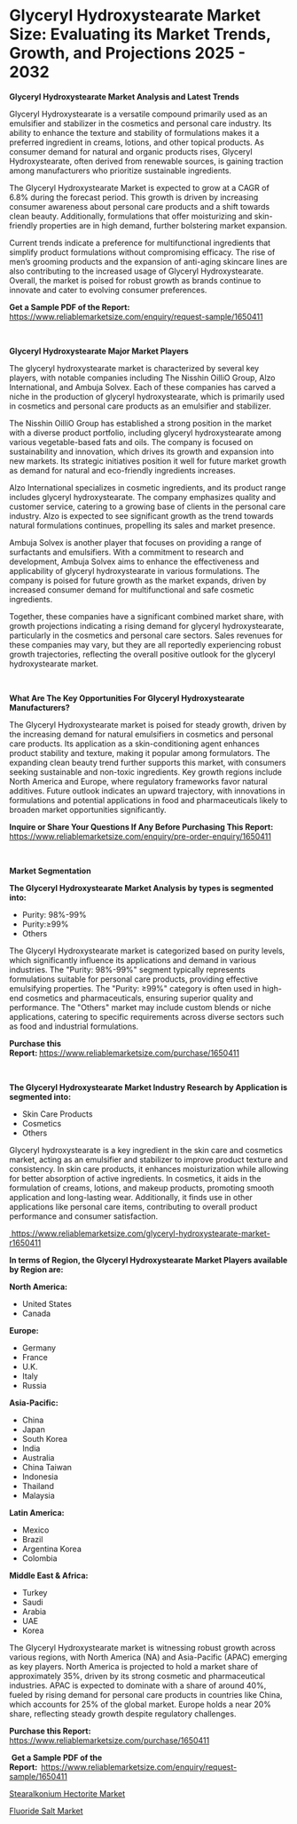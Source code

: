 <p><h1>Glyceryl Hydroxystearate Market Size: Evaluating its Market Trends, Growth, and Projections 2025 - 2032</h1></p><p><strong>Glyceryl Hydroxystearate Market Analysis and Latest Trends</strong></p>
<p><p>Glyceryl Hydroxystearate is a versatile compound primarily used as an emulsifier and stabilizer in the cosmetics and personal care industry. Its ability to enhance the texture and stability of formulations makes it a preferred ingredient in creams, lotions, and other topical products. As consumer demand for natural and organic products rises, Glyceryl Hydroxystearate, often derived from renewable sources, is gaining traction among manufacturers who prioritize sustainable ingredients.</p><p>The Glyceryl Hydroxystearate Market is expected to grow at a CAGR of 6.8% during the forecast period. This growth is driven by increasing consumer awareness about personal care products and a shift towards clean beauty. Additionally, formulations that offer moisturizing and skin-friendly properties are in high demand, further bolstering market expansion.</p><p>Current trends indicate a preference for multifunctional ingredients that simplify product formulations without compromising efficacy. The rise of men’s grooming products and the expansion of anti-aging skincare lines are also contributing to the increased usage of Glyceryl Hydroxystearate. Overall, the market is poised for robust growth as brands continue to innovate and cater to evolving consumer preferences.</p></p>
<p><strong>Get a Sample PDF of the Report:&nbsp;</strong> <a href="https://www.reliablemarketsize.com/enquiry/request-sample/1650411?utm_campaign=1901&utm_medium=2&utm_source=Github&utm_content=ia&utm_term=31032025&utm_id=glyceryl-hydroxystearate">https://www.reliablemarketsize.com/enquiry/request-sample/1650411</a></p>
<p>&nbsp;</p>
<p><strong>Glyceryl Hydroxystearate Major Market Players</strong></p>
<p><p>The glyceryl hydroxystearate market is characterized by several key players, with notable companies including The Nisshin OilliO Group, Alzo International, and Ambuja Solvex. Each of these companies has carved a niche in the production of glyceryl hydroxystearate, which is primarily used in cosmetics and personal care products as an emulsifier and stabilizer.</p><p>The Nisshin OilliO Group has established a strong position in the market with a diverse product portfolio, including glyceryl hydroxystearate among various vegetable-based fats and oils. The company is focused on sustainability and innovation, which drives its growth and expansion into new markets. Its strategic initiatives position it well for future market growth as demand for natural and eco-friendly ingredients increases.</p><p>Alzo International specializes in cosmetic ingredients, and its product range includes glyceryl hydroxystearate. The company emphasizes quality and customer service, catering to a growing base of clients in the personal care industry. Alzo is expected to see significant growth as the trend towards natural formulations continues, propelling its sales and market presence.</p><p>Ambuja Solvex is another player that focuses on providing a range of surfactants and emulsifiers. With a commitment to research and development, Ambuja Solvex aims to enhance the effectiveness and applicability of glyceryl hydroxystearate in various formulations. The company is poised for future growth as the market expands, driven by increased consumer demand for multifunctional and safe cosmetic ingredients.</p><p>Together, these companies have a significant combined market share, with growth projections indicating a rising demand for glyceryl hydroxystearate, particularly in the cosmetics and personal care sectors. Sales revenues for these companies may vary, but they are all reportedly experiencing robust growth trajectories, reflecting the overall positive outlook for the glyceryl hydroxystearate market.</p></p>
<p>&nbsp;</p>
<p><strong>What Are The Key Opportunities For Glyceryl Hydroxystearate Manufacturers?</strong></p>
<p><p>The Glyceryl Hydroxystearate market is poised for steady growth, driven by the increasing demand for natural emulsifiers in cosmetics and personal care products. Its application as a skin-conditioning agent enhances product stability and texture, making it popular among formulators. The expanding clean beauty trend further supports this market, with consumers seeking sustainable and non-toxic ingredients. Key growth regions include North America and Europe, where regulatory frameworks favor natural additives. Future outlook indicates an upward trajectory, with innovations in formulations and potential applications in food and pharmaceuticals likely to broaden market opportunities significantly.</p></p>
<p><strong>Inquire or Share Your Questions If Any Before Purchasing This Report:</strong> <a href="https://www.reliablemarketsize.com/enquiry/pre-order-enquiry/1650411?utm_campaign=1901&utm_medium=2&utm_source=Github&utm_content=ia&utm_term=31032025&utm_id=glyceryl-hydroxystearate">https://www.reliablemarketsize.com/enquiry/pre-order-enquiry/1650411</a></p>
<p>&nbsp;</p>
<p><strong>Market Segmentation</strong></p>
<p><strong>The Glyceryl Hydroxystearate Market Analysis by types is segmented into:</strong></p>
<p><ul><li>Purity: 98%-99%</li><li>Purity:≥99%</li><li>Others</li></ul></p>
<p><p>The Glyceryl Hydroxystearate market is categorized based on purity levels, which significantly influence its applications and demand in various industries. The "Purity: 98%-99%" segment typically represents formulations suitable for personal care products, providing effective emulsifying properties. The "Purity: ≥99%" category is often used in high-end cosmetics and pharmaceuticals, ensuring superior quality and performance. The "Others" market may include custom blends or niche applications, catering to specific requirements across diverse sectors such as food and industrial formulations.</p></p>
<p><strong>Purchase this Report:&nbsp;</strong><a href="https://www.reliablemarketsize.com/purchase/1650411?utm_campaign=1901&utm_medium=2&utm_source=Github&utm_content=ia&utm_term=31032025&utm_id=glyceryl-hydroxystearate">https://www.reliablemarketsize.com/purchase/1650411</a></p>
<p>&nbsp;</p>
<p><strong>The Glyceryl Hydroxystearate Market Industry Research by Application is segmented into:</strong></p>
<p><ul><li>Skin Care Products</li><li>Cosmetics</li><li>Others</li></ul></p>
<p><p>Glyceryl hydroxystearate is a key ingredient in the skin care and cosmetics market, acting as an emulsifier and stabilizer to improve product texture and consistency. In skin care products, it enhances moisturization while allowing for better absorption of active ingredients. In cosmetics, it aids in the formulation of creams, lotions, and makeup products, promoting smooth application and long-lasting wear. Additionally, it finds use in other applications like personal care items, contributing to overall product performance and consumer satisfaction.</p></p>
<p><a href="https://www.reliablemarketsize.com/glyceryl-hydroxystearate-market-r1650411?utm_campaign=1901&utm_medium=2&utm_source=Github&utm_content=ia&utm_term=31032025&utm_id=glyceryl-hydroxystearate">&nbsp;https://www.reliablemarketsize.com/glyceryl-hydroxystearate-market-r1650411</a></p>
<p><strong>In terms of Region, the Glyceryl Hydroxystearate Market Players available by Region are:</strong></p>
<p>
    <p> <strong> North America: </strong>
        <ul>
            <li>United States</li>
            <li>Canada</li>
        </ul>
        </p> 
    <p> <strong> Europe: </strong>
        <ul>
            <li>Germany</li>
            <li>France</li>
            <li>U.K.</li>
            <li>Italy</li>
            <li>Russia</li>
        </ul>
        </p> 
    <p> <strong> Asia-Pacific: </strong>
        <ul>
            <li>China</li>
            <li>Japan</li>
            <li>South Korea</li>
            <li>India</li>
            <li>Australia</li>
            <li>China Taiwan</li>
            <li>Indonesia</li>
            <li>Thailand</li>
            <li>Malaysia</li>
        </ul>
        </p> 
    <p> <strong> Latin America: </strong>
        <ul>
            <li>Mexico</li>
            <li>Brazil</li>
            <li>Argentina Korea</li>
            <li>Colombia</li>
        </ul>
        </p> 
    <p> <strong> Middle East & Africa: </strong>
        <ul>
            <li>Turkey</li>
            <li>Saudi</li>
            <li>Arabia</li>
            <li>UAE</li>
            <li>Korea</li>
        </ul>
    </p>
    </p>
<p><p>The Glyceryl Hydroxystearate market is witnessing robust growth across various regions, with North America (NA) and Asia-Pacific (APAC) emerging as key players. North America is projected to hold a market share of approximately 35%, driven by its strong cosmetic and pharmaceutical industries. APAC is expected to dominate with a share of around 40%, fueled by rising demand for personal care products in countries like China, which accounts for 25% of the global market. Europe holds a near 20% share, reflecting steady growth despite regulatory challenges.</p></p>
<p><strong>Purchase this Report: </strong><a href="https://www.reliablemarketsize.com/purchase/1650411?utm_campaign=1901&utm_medium=2&utm_source=Github&utm_content=ia&utm_term=31032025&utm_id=glyceryl-hydroxystearate">https://www.reliablemarketsize.com/purchase/1650411</a></p>
<p>&nbsp;<strong>Get a Sample PDF of the Report:&nbsp;&nbsp;</strong><a href="https://www.reliablemarketsize.com/enquiry/request-sample/1650411?utm_campaign=1901&utm_medium=2&utm_source=Github&utm_content=ia&utm_term=31032025&utm_id=glyceryl-hydroxystearate">https://www.reliablemarketsize.com/enquiry/request-sample/1650411</a></p>
<p><strong></strong></p>
<p><p><a href="https://github.com/indrystar/Market-Research-Report-List-5/blob/main/stearalkonium-hectorite-market.md?utm_campaign=1901&utm_medium=2&utm_source=Github&utm_content=ia&utm_term=31032025&utm_id=glyceryl-hydroxystearate">Stearalkonium Hectorite Market</a></p><p><a href="https://github.com/toghojbeinta/Market-Research-Report-List-1/blob/main/fluoride-salt-market.md?utm_campaign=1901&utm_medium=2&utm_source=Github&utm_content=ia&utm_term=31032025&utm_id=glyceryl-hydroxystearate">Fluoride Salt Market</a></p></p>